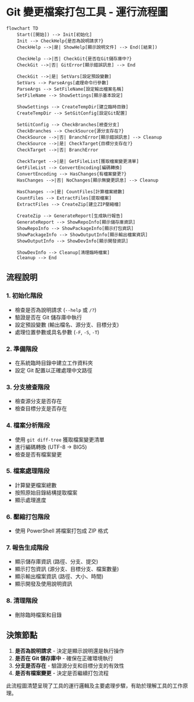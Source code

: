 # Git 變更檔案打包工具 - 運行流程圖

```mermaid
flowchart TD
    Start([開始]) --> Init[初始化]
    Init --> CheckHelp{是否為說明請求?}
    CheckHelp -->|是| ShowHelp[顯示說明文件] --> End([結束])
    
    CheckHelp -->|否| CheckGit{是否在Git儲存庫中?}
    CheckGit -->|否| GitError[顯示錯誤訊息] --> End
    
    CheckGit -->|是| SetVars[設定預設變數]
    SetVars --> ParseArgs[處理命令行參數]
    ParseArgs --> SetFileName[設定輸出檔案名稱]
    SetFileName --> ShowSettings[顯示基本設定]
    
    ShowSettings --> CreateTempDir[建立臨時目錄]
    CreateTempDir --> SetGitConfig[設定Git配置]
    
    SetGitConfig --> CheckBranches[檢查分支]
    CheckBranches --> CheckSource{源分支存在?}
    CheckSource -->|否| BranchError[顯示錯誤訊息] --> Cleanup
    CheckSource -->|是| CheckTarget{目標分支存在?}
    CheckTarget -->|否| BranchError
    
    CheckTarget -->|是| GetFileList[獲取檔案變更清單]
    GetFileList --> ConvertEncoding[編碼轉換]
    ConvertEncoding --> HasChanges{有檔案變更?}
    HasChanges -->|否| NoChanges[顯示無變更訊息] --> Cleanup
    
    HasChanges -->|是| CountFiles[計算檔案總數]
    CountFiles --> ExtractFiles[提取檔案]
    ExtractFiles --> CreateZip[建立ZIP壓縮檔]
    
    CreateZip --> GenerateReport[生成執行報告]
    GenerateReport --> ShowRepoInfo[顯示儲存庫資訊]
    ShowRepoInfo --> ShowPackageInfo[顯示打包資訊]
    ShowPackageInfo --> ShowOutputInfo[顯示輸出檔案資訊]
    ShowOutputInfo --> ShowDevInfo[顯示開發資訊]
    
    ShowDevInfo --> Cleanup[清理臨時檔案]
    Cleanup --> End
```

## 流程說明

### 1. 初始化階段
- 檢查是否為說明請求 (`--help` 或 `/?`)
- 驗證是否在 Git 儲存庫中執行
- 設定預設變數 (輸出檔名、源分支、目標分支)
- 處理位置參數或具名參數 (`-F`, `-S`, `-T`)

### 2. 準備階段
- 在系統臨時目錄中建立工作資料夾
- 設定 Git 配置以正確處理中文路徑

### 3. 分支檢查階段
- 檢查源分支是否存在
- 檢查目標分支是否存在

### 4. 檔案分析階段
- 使用 `git diff-tree` 獲取檔案變更清單
- 進行編碼轉換 (UTF-8 → BIG5)
- 檢查是否有檔案變更

### 5. 檔案處理階段
- 計算變更檔案總數
- 按照原始目錄結構提取檔案
- 顯示處理進度

### 6. 壓縮打包階段
- 使用 PowerShell 將檔案打包成 ZIP 格式

### 7. 報告生成階段
- 顯示儲存庫資訊 (路徑、分支、提交)
- 顯示打包資訊 (源分支、目標分支、檔案數量)
- 顯示輸出檔案資訊 (路徑、大小、時間)
- 顯示開發及使用說明資訊

### 8. 清理階段
- 刪除臨時檔案和目錄

## 決策節點

1. **是否為說明請求** - 決定是顯示說明還是執行操作
2. **是否在 Git 儲存庫中** - 確保在正確環境執行
3. **分支是否存在** - 驗證源分支和目標分支的有效性
4. **是否有檔案變更** - 決定是否繼續打包流程

此流程圖清楚呈現了工具的運行邏輯及主要處理步驟，有助於理解工具的工作原理。
